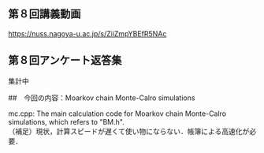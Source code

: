 ## 第８回講義動画 <bf>
https://nuss.nagoya-u.ac.jp/s/ZiiZmpYBEfR5NAc
## 第８回アンケート返答集<bf>
  集計中

##　今回の内容：Moarkov chain Monte-Calro simulations　　<br>

mc.cpp: The main calculation code for Moarkov chain Monte-Calro simulations, which refers to "BM.h".<br>
（補足）現状，計算スピードが遅くて使い物にならない．帳簿による高速化が必要．
